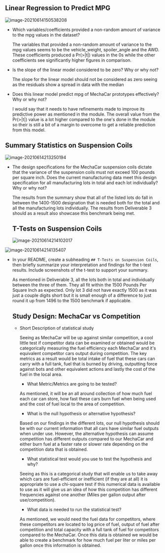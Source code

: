 ## Linear Regression to Predict MPG 

![image-20210614150538208](C:\Users\CC3X5\AppData\Roaming\Typora\typora-user-images\image-20210614150538208.png)

- Which variables/coefficients provided a non-random amount of variance to the mpg values in the dataset?

  The variables that provided a non-random amount of variance to the mpg values seems to be the vehicle_weight, spoiler_angle and the AWD. These coefficients produced a Pr(>|t|) values in the 0s while the other coefficients see significantly higher figures in comparison.

- Is the slope of the linear model considered to be zero? Why or why not?

   The slope for the linear model should not be considered as zero seeing as the residuals show a spread in data with the median

- Does this linear model predict mpg of MechaCar prototypes effectively? Why or why not?

  I would say that it needs to have refinements made to improve its predictive power as mentioned  in the module. The overall value from the Pr(>|t|) value is a lot higher compared to the one's done in the module so their is still a bit of a margin to overcome to get a reliable prediction from this model. 

## Summary Statistics on Suspension Coils 

![image-20210614213250194](C:\Users\CC3X5\AppData\Roaming\Typora\typora-user-images\image-20210614213250194.png)

- The design specifications for the MechaCar suspension coils dictate that the variance of the suspension coils must not exceed 100 pounds per square inch. Does the current manufacturing data meet this design specification for all manufacturing lots in total and each lot individually? Why or why not?

  The results from the summary show that all of the listed lots do fall in between the 1400-1500 designation that is needed both for the total and all the manufacturing lots individually. The results from Deliverable 3 should as a result also showcase this benchmark being met. 

  ## T-Tests on Suspension Coils 

  ![image-20210614214102017](C:\Users\CC3X5\AppData\Roaming\Typora\typora-user-images\image-20210614214102017.png)

![image-20210614214135407](C:\Users\CC3X5\AppData\Roaming\Typora\typora-user-images\image-20210614214135407.png)

- In your README, create a subheading `## T-Tests on Suspension Coils`, then briefly summarize your interpretation and findings for the t-test results. Include screenshots of the t-test to support your summary.

  As mentioned in Deliverable 3, all the lots both in total and individually between the three of them. They all fit within the 1500 Pounds Per Square Inch as expected. Only lot 3 did not have exactly 1500 as it was just a couple digits short but it is small enough of a difference to just round it up from 1496 to the 1500 benchmark if applicable. 

  ## Study Design: MechaCar vs Competition 

  - Short Description of statistical study 

    Seeing as MechaCar will be up against similar competition, a cool little test if competitor data can be examined or obtained would be categorically measuring the fuel efficiency each MechaCar and it's equivalent competitor cars output during competition. The key metrics as a result would be total intake of fuel that these cars can carry with a full tank, fuel that is burned by driving, outputting force against bots and other equivalent actions and lastly the cost of the fuel in the local area. 

    - What Metric/Metrics are going to be tested? 

    As mentioned, it will be an all around collection of how much fuel each car can store, how fast these cars burn fuel when being used and the cost of fuel local to the area of competition.

    - What is the null hypothesis or alternative hypothesis? 

    Based on our findings in the different lots, our null hypothesis should be with our current information that all cars have similar fuel outputs when under use. However, the alternative hypothesis can assume competition has different outputs compared to our MechaCar and either burn fuel at a faster rate or slower rate depending on the competition data that is obtained. 

    - What statistical test would you use to test the hypothesis and why? 

    Seeing as this is a categorical study that will enable us to take away which cars are fuel-efficient or inefficient (if they are at all) it is appropriate to use a chi-square test if this numerical data is available to use as it will give us an idea of how this competition has different frequencies against one another (Miles per gallon output after use/competition).

    - What data is needed to run the statistical test? 

    As mentioned, we would need the fuel data for competitors, where these competitors are located to log price of fuel, output of fuel after competition and total capacity with a full tank of fuel for competitors compared to the MechaCar. Once this data is obtained we would be able to create a benchmark for how much fuel per liter or miles per gallon once this information is obtained. 


